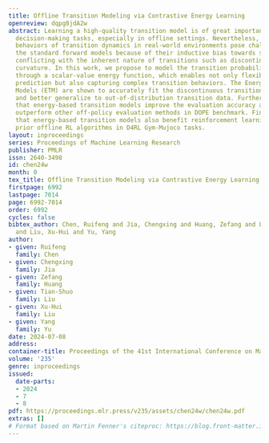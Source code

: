 ```yaml
---
title: Offline Transition Modeling via Contrastive Energy Learning
openreview: dqpg8jdA2w
abstract: Learning a high-quality transition model is of great importance for sequential
  decision-making tasks, especially in offline settings. Nevertheless, the complex
  behaviors of transition dynamics in real-world environments pose challenges for
  the standard forward models because of their inductive bias towards smooth regressors,
  conflicting with the inherent nature of transitions such as discontinuity or large
  curvature. In this work, we propose to model the transition probability implicitly
  through a scalar-value energy function, which enables not only flexible distribution
  prediction but also capturing complex transition behaviors. The Energy-based Transition
  Models (ETM) are shown to accurately fit the discontinuous transition functions
  and better generalize to out-of-distribution transition data. Furthermore, we demonstrate
  that energy-based transition models improve the evaluation accuracy and significantly
  outperform other off-policy evaluation methods in DOPE benchmark. Finally, we show
  that energy-based transition models also benefit reinforcement learning and outperform
  prior offline RL algorithms in D4RL Gym-Mujoco tasks.
layout: inproceedings
series: Proceedings of Machine Learning Research
publisher: PMLR
issn: 2640-3498
id: chen24w
month: 0
tex_title: Offline Transition Modeling via Contrastive Energy Learning
firstpage: 6992
lastpage: 7014
page: 6992-7014
order: 6992
cycles: false
bibtex_author: Chen, Ruifeng and Jia, Chengxing and Huang, Zefang and Liu, Tian-Shuo
  and Liu, Xu-Hui and Yu, Yang
author:
- given: Ruifeng
  family: Chen
- given: Chengxing
  family: Jia
- given: Zefang
  family: Huang
- given: Tian-Shuo
  family: Liu
- given: Xu-Hui
  family: Liu
- given: Yang
  family: Yu
date: 2024-07-08
address:
container-title: Proceedings of the 41st International Conference on Machine Learning
volume: '235'
genre: inproceedings
issued:
  date-parts:
  - 2024
  - 7
  - 8
pdf: https://proceedings.mlr.press/v235/assets/chen24w/chen24w.pdf
extras: []
# Format based on Martin Fenner's citeproc: https://blog.front-matter.io/posts/citeproc-yaml-for-bibliographies/
---
```

